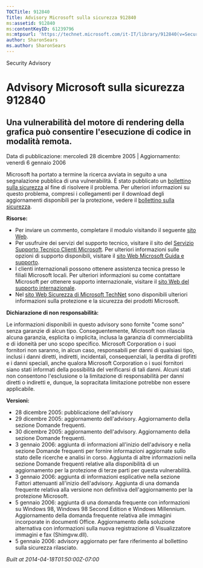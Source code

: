 ```yaml
---
TOCTitle: 912840
Title: Advisory Microsoft sulla sicurezza 912840
ms:assetid: 912840
ms:contentKeyID: 61239796
ms:mtpsurl: 'https://technet.microsoft.com/it-IT/library/912840(v=Security.10)'
author: SharonSears
ms.author: SharonSears
---
```


Security Advisory

Advisory Microsoft sulla sicurezza 912840
=========================================

Una vulnerabilità del motore di rendering della grafica può consentire l'esecuzione di codice in modalità remota.
-----------------------------------------------------------------------------------------------------------------

Data di pubblicazione: mercoledì 28 dicembre 2005 | Aggiornamento: venerdì 6 gennaio 2006

Microsoft ha portato a termine la ricerca avviata in seguito a una segnalazione pubblica di una vulnerabilità. È stato pubblicato un [bollettino sulla sicurezza](http://technet.microsoft.com/security/bulletin/ms06-001) al fine di risolvere il problema. Per ulteriori informazioni su questo problema, compresi i collegamenti per il download degli aggiornamenti disponibili per la protezione, vedere il [bollettino sulla sicurezza](http://technet.microsoft.com/security/bulletin/ms06-001).

**Risorse:**

-   Per inviare un commento, completare il modulo visitando il seguente [sito Web](https://support.microsoft.com/common/survey.aspx?scid=sw;en;1257&amp;showpage=1&amp;ws=technet&amp;sd=tech).
-   Per usufruire dei servizi del supporto tecnico, visitare il sito del [Servizio Supporto Tecnico Clienti Microsoft](http://update.microsoft.com/microsoftupdate). Per ulteriori informazioni sulle opzioni di supporto disponibili, visitare il [sito Web Microsoft Guida e supporto](http://support.microsoft.com/).
-   I clienti internazionali possono ottenere assistenza tecnica presso le filiali Microsoft locali. Per ulteriori informazioni su come contattare Microsoft per ottenere supporto internazionale, visitare il [sito Web del supporto internazionale](http://www.microsoft.com/italy/smserver/default.mspx).
-   Nel [sito Web Sicurezza di Microsoft TechNet](http://www.microsoft.com/italy/technet/security/default.mspx) sono disponibili ulteriori informazioni sulla protezione e la sicurezza dei prodotti Microsoft.

**Dichiarazione di non responsabilità:**

Le informazioni disponibili in questo advisory sono fornite "come sono" senza garanzie di alcun tipo. Conseguentemente, Microsoft non rilascia alcuna garanzia, esplicita o implicita, inclusa la garanzia di commerciabilità e di idoneità per uno scopo specifico. Microsoft Corporation o i suoi fornitori non saranno, in alcun caso, responsabili per danni di qualsiasi tipo, inclusi i danni diretti, indiretti, incidentali, consequenziali, la perdita di profitti e i danni speciali, anche qualora Microsoft Corporation o i suoi fornitori siano stati informati della possibilità del verificarsi di tali danni. Alcuni stati non consentono l'esclusione o la limitazione di responsabilità per danni diretti o indiretti e, dunque, la sopracitata limitazione potrebbe non essere applicabile.

**Versioni:**

-   28 dicembre 2005: pubblicazione dell'advisory
-   29 dicembre 2005: aggiornamento dell'advisory. Aggiornamento della sezione Domande frequenti.
-   30 dicembre 2005: aggiornamento dell'advisory. Aggiornamento della sezione Domande frequenti.
-   3 gennaio 2006: aggiunta di informazioni all'inizio dell'advisory e nella sezione Domande frequenti per fornire informazioni aggiornate sullo stato delle ricerche e analisi in corso. Aggiunta di altre informazioni nella sezione Domande frequenti relative alla disponibilità di un aggiornamento per la protezione di terze parti per questa vulnerabilità.
-   3 gennaio 2006: aggiunta di informazioni esplicative nella sezione Fattori attenuanti all'inizio dell'advisory. Aggiunta di una domanda frequente relativa alla versione non definitiva dell'aggiornamento per la protezione Microsoft.
-   5 gennaio 2006: aggiunta di una domanda frequente con informazioni su Windows 98, Windows 98 Second Edition e Windows Millennium. Aggiornamento della domanda frequente relativa alle immagini incorporate in documenti Office. Aggiornamento della soluzione alternativa con informazioni sulla nuova registrazione di Visualizzatore immagini e fax (Shimgvw.dll).
-   5 gennaio 2006: advisory aggiornato per fare riferimento al bollettino sulla sicurezza rilasciato.

*Built at 2014-04-18T01:50:00Z-07:00*
